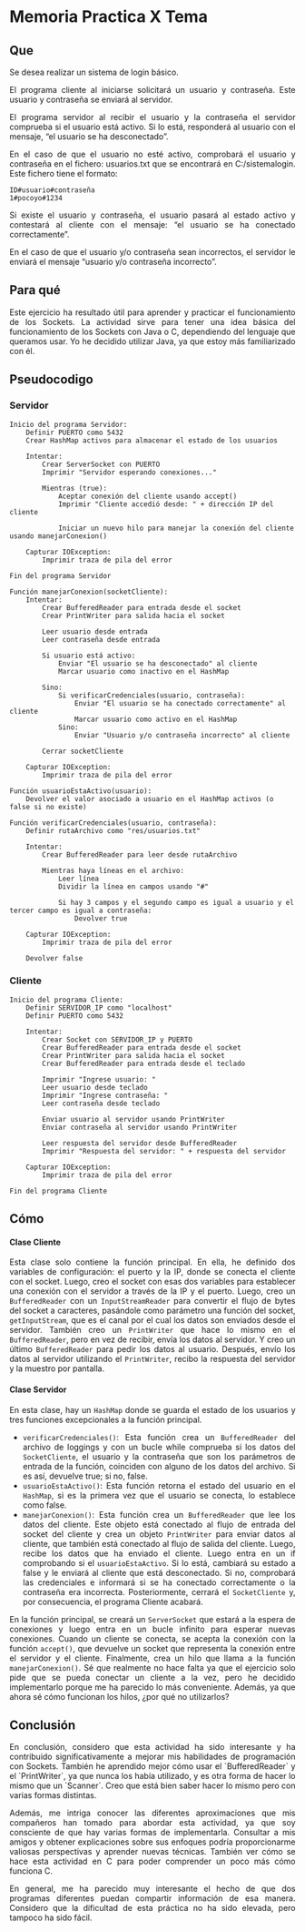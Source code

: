 # Memoria Practica X Tema

## Que 
<div style="text-align: justify;">
Se desea realizar un sistema de login básico.

El programa cliente al iniciarse solicitará un usuario y contraseña. Este usuario y contraseña se enviará al servidor.

El programa servidor al recibir el usuario y la contraseña el servidor comprueba si el usuario está activo. Si lo está, responderá al usuario con el mensaje, “el usuario se ha desconectado”.

En el caso de que el usuario no esté activo, comprobará el usuario y contraseña en el fichero: usuarios.txt que se encontrará en C:/sistemalogin. Este fichero tiene el formato:
```
ID#usuario#contraseña  
1#pocoyo#1234
```
Si existe el usuario y contraseña, el usuario pasará al estado activo y contestará al cliente con el mensaje: “el usuario se ha conectado correctamente”.

En el caso de que el usuario y/o contraseña sean incorrectos, el servidor le enviará el mensaje “usuario y/o contraseña incorrecto”.
</div>

## Para qué
<div style="text-align: justify;">
Este ejercicio ha resultado útil para aprender y practicar el funcionamiento de los Sockets. La actividad sirve para tener una idea básica del funcionamiento de los Sockets con Java o C, dependiendo del lenguaje que queramos usar. Yo he decidido utilizar Java, ya que estoy más familiarizado con él.
</div>

## Pseudocodigo
### Servidor
``` 
Inicio del programa Servidor:
    Definir PUERTO como 5432
    Crear HashMap activos para almacenar el estado de los usuarios

    Intentar:
        Crear ServerSocket con PUERTO
        Imprimir "Servidor esperando conexiones..."

        Mientras (true):
            Aceptar conexión del cliente usando accept()
            Imprimir "Cliente accedió desde: " + dirección IP del cliente

            Iniciar un nuevo hilo para manejar la conexión del cliente usando manejarConexion()

    Capturar IOException:
        Imprimir traza de pila del error

Fin del programa Servidor

Función manejarConexion(socketCliente):
    Intentar:
        Crear BufferedReader para entrada desde el socket
        Crear PrintWriter para salida hacia el socket

        Leer usuario desde entrada
        Leer contraseña desde entrada

        Si usuario está activo:
            Enviar "El usuario se ha desconectado" al cliente
            Marcar usuario como inactivo en el HashMap

        Sino:
            Si verificarCredenciales(usuario, contraseña):
                Enviar "El usuario se ha conectado correctamente" al cliente
                Marcar usuario como activo en el HashMap
            Sino:
                Enviar "Usuario y/o contraseña incorrecto" al cliente

        Cerrar socketCliente

    Capturar IOException:
        Imprimir traza de pila del error

Función usuarioEstaActivo(usuario):
    Devolver el valor asociado a usuario en el HashMap activos (o false si no existe)

Función verificarCredenciales(usuario, contraseña):
    Definir rutaArchivo como "res/usuarios.txt"

    Intentar:
        Crear BufferedReader para leer desde rutaArchivo

        Mientras haya líneas en el archivo:
            Leer línea
            Dividir la línea en campos usando "#"

            Si hay 3 campos y el segundo campo es igual a usuario y el tercer campo es igual a contraseña:
                Devolver true

    Capturar IOException:
        Imprimir traza de pila del error

    Devolver false

```
### Cliente
``` 
Inicio del programa Cliente:
    Definir SERVIDOR_IP como "localhost"
    Definir PUERTO como 5432

    Intentar:
        Crear Socket con SERVIDOR_IP y PUERTO
        Crear BufferedReader para entrada desde el socket
        Crear PrintWriter para salida hacia el socket
        Crear BufferedReader para entrada desde el teclado

        Imprimir "Ingrese usuario: "
        Leer usuario desde teclado
        Imprimir "Ingrese contraseña: "
        Leer contraseña desde teclado

        Enviar usuario al servidor usando PrintWriter
        Enviar contraseña al servidor usando PrintWriter

        Leer respuesta del servidor desde BufferedReader
        Imprimir "Respuesta del servidor: " + respuesta del servidor

    Capturar IOException:
        Imprimir traza de pila del error

Fin del programa Cliente

```
## Cómo

<div style="text-align: justify;">

#### Clase Cliente
Esta clase solo contiene la función principal. En ella, he definido dos variables de configuración: el puerto y la IP, donde se conecta el cliente con el socket. Luego, creo el socket con esas dos variables para establecer una conexión con el servidor a través de la IP y el puerto. Luego, creo un `BufferedReader` con un `InputStreamReader` para convertir el flujo de bytes del socket a caracteres, pasándole como parámetro una función del socket, `getInputStream`, que es el canal por el cual los datos son enviados desde el servidor. También creo un `PrintWriter` que hace lo mismo en el `BufferedReader`, pero en vez de recibir, envía los datos al servidor. Y creo un último `BufferedReader` para pedir los datos al usuario. Después, envío los datos al servidor utilizando el `PrintWriter`, recibo la respuesta del servidor y la muestro por pantalla.

#### Clase Servidor
En esta clase, hay un `HashMap` donde se guarda el estado de los usuarios y tres funciones excepcionales a la función principal.
- `verificarCredenciales()`: Esta función crea un `BufferedReader` del archivo de loggings y con un bucle while comprueba si los datos del `SocketCliente`, el usuario y la contraseña que son los parámetros de entrada de la función, coinciden con alguno de los datos del archivo. Si es así, devuelve true; si no, false.
- `usuarioEstaActivo()`: Esta función retorna el estado del usuario en el `HashMap`, si es la primera vez que el usuario se conecta, lo establece como false.
- `manejarConexion()`: Esta función crea un `BufferedReader` que lee los datos del cliente. Este objeto está conectado al flujo de entrada del socket del cliente y crea un objeto `PrintWriter` para enviar datos al cliente, que también está conectado al flujo de salida del cliente. Luego, recibe los datos que ha enviado el cliente. Luego entra en un if comprobando si el `usuarioEstaActivo`. Si lo está, cambiará su estado a false y le enviará al cliente que está desconectado. Si no, comprobará las credenciales e informará si se ha conectado correctamente o la contraseña era incorrecta. Posteriormente, cerrará el `SocketCliente` y, por consecuencia, el programa Cliente acabará.

En la función principal, se creará un `ServerSocket` que estará a la espera de conexiones y luego entra en un bucle infinito para esperar nuevas conexiones. Cuando un cliente se conecta, se acepta la conexión con la función `accept()`, que devuelve un socket que representa la conexión entre el servidor y el cliente. Finalmente, crea un hilo que llama a la función `manejarConexion()`. Sé que realmente no hace falta ya que el ejercicio solo pide que se pueda conectar un cliente a la vez, pero he decidido implementarlo porque me ha parecido lo más conveniente. Además, ya que ahora sé cómo funcionan los hilos, ¿por qué no utilizarlos?

</div>

## Conclusión
<div style="text-align: justify;">
En conclusión, considero que esta actividad ha sido interesante y ha contribuido significativamente a mejorar mis habilidades de programación con Sockets. También he aprendido mejor cómo usar el `BufferedReader` y el `PrintWriter`, ya que nunca los había utilizado, y es otra forma de hacer lo mismo que un `Scanner`. Creo que está bien saber hacer lo mismo pero con varias formas distintas.

Además, me intriga conocer las diferentes aproximaciones que mis compañeros han tomado para abordar esta actividad, ya que soy consciente de que hay varias formas de implementarla. Consultar a mis amigos y obtener explicaciones sobre sus enfoques podría proporcionarme valiosas perspectivas y aprender nuevas técnicas. También ver cómo se hace esta actividad en C para poder comprender un poco más cómo funciona C.

En general, me ha parecido muy interesante el hecho de que dos programas diferentes puedan compartir información de esa manera. Considero que la dificultad de esta práctica no ha sido elevada, pero tampoco ha sido fácil.
</div>

